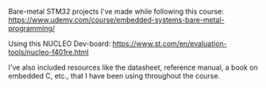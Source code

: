 Bare-metal STM32 projects I've made while following this course: https://www.udemy.com/course/embedded-systems-bare-metal-programming/

Using this NUCLEO Dev-board: https://www.st.com/en/evaluation-tools/nucleo-f401re.html

I've also included resources like the datasheet, reference manual, a book on embedded C, etc., that I have been using throughout the course.
